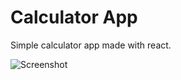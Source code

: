 # Calculator App

Simple calculator app made with react.

![Screenshot](https://i.ibb.co/MVcvtp7/Calculator.png)
